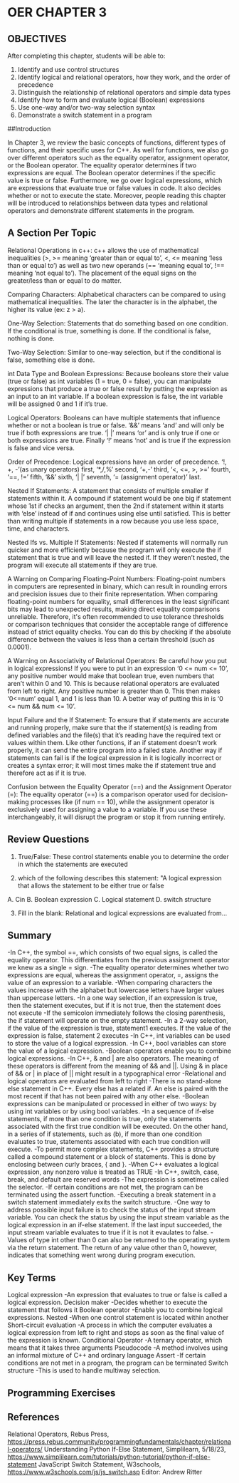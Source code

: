# OER CHAPTER 3

## OBJECTIVES
After completing this chapter, students will be able to:

1. Identify and use control structures
2. Identify logical and relational operators, how they work, and the order of precedence
3. Distinguish the relationship of relational operators and simple data types
4. Identify how to form and evaluate logical (Boolean) expressions
5. Use one-way and/or two-way selection syntax
6. Demonstrate a switch statement in a program

##Introduction

In Chapter 3, we review the basic concepts of functions, different types of functions, and their specific uses for C++. As well for functions, 
we also go over different operators such as the equality operator, assignment operator, or the Boolean operator. 
The equality operator determines if two expressions are equal. The Boolean operator determines if the specific 
value is true or false. Furthermore, we go over logical expressions, which are expressions that evaluate true or false values in code. 
It also decides whether or not to execute the state. Moreover, people reading this chapter will be introduced to relationships between data types
and relational operators and demonstrate different statements in the program.
## A Section Per Topic

Relational Operations in c++: c++ allows the use of mathematical inequalities (>, >= meaning ‘greater than or equal to’, <, <= meaning ‘less 
than or equal to’) as well as two new operands (== ‘meaning equal to’, !== meaning ‘not equal to’). The placement of the equal signs on the 
greater/less than or equal to do matter.

Comparing Characters: Alphabetical characters can be compared to using mathematical inequalities. The later the character is in the alphabet, 
the higher its value (ex: z > a).

One-Way Selection: Statements that do something based on one condition. If the conditional is true, something is done. If the conditional is 
false, nothing is done.

Two-Way Selection: Similar to one-way selection, but if the conditional is false, something else is done.

int Data Type and Boolean Expressions: Because booleans store their value (true or false) as int variables (1 = true, 0 = false), you can 
manipulate expressions that produce a true or false result by putting the expression as an input to an int variable. If a boolean expression
is false, the int variable will be assigned 0 and 1 if it’s true.

Logical Operators: Booleans can have multiple statements that influence whether or not a boolean is true or false. ‘&&’ means ‘and’ and will 
only be true if both expressions are true. ‘| |’ means ‘or’ and is only true if one or both expressions are true. Finally ‘!’ 
means ‘not’ and is true if the expression is false and vice versa.

Order of Precedence: Logical expressions have an order of precedence. ‘!, +, -’(as unary operators) first, ‘*,/,%’ second, ‘+,-’ third, ‘<, <=, >, >=’
fourth, ‘==, !=’ fifth, ‘&&’ sixth, ‘| |’ seventh, ‘= (assignment operator)’ last.

Nested If Statements: A statement that consists of multiple smaller if statements within it. A compound if statement would be one big if statement
whose 1st if checks an argument, then the 2nd if statement within it starts with ‘else’ instead of if and continues using else until satisfied. 
This is better than writing multiple if statements in a row because you use less space, time, and characters.

Nested Ifs vs. Multiple If Statements: Nested if statements will normally run quicker and more efficiently because the program will only 
execute the if statement that is true and will leave the nested if. If they weren’t nested, the program will execute all statements if
they are true.

A Warning on Comparing Floating-Point Numbers: Floating-point numbers in computers are represented in binary, which can result in rounding
errors and precision issues due to their finite representation. When comparing floating-point numbers for equality, small differences in 
the least significant bits may lead to unexpected results, making direct equality comparisons unreliable. Therefore, it's often recommended
to use tolerance thresholds or comparison techniques that consider the acceptable range of difference instead of strict equality checks. 
You can do this by checking if the absolute difference between the values is less than a certain threshold (such as 0.0001).

A Warning on Associativity of Relational Operators: Be careful how you put in logical expressions! If you were to put in an expression 
‘0 <= num <= 10’, any positive number would make that boolean true, even numbers that aren’t within 0 and 10. This is because relational
operators are evaluated from left to right. Any positive number is greater than 0. This then makes ‘0<=num’ equal 1, and 1 is less than 10.
A better way of putting this in is ‘0 <= num && num <= 10’.

Input Failure and the If Statement: To ensure that if statements are accurate and running properly, make sure that the if statement(s) is
reading from defined variables and the file(s) that it’s reading have the required text or values within them. Like other functions,
if an if statement doesn’t work properly, it can send the entire program into a failed state. Another way if statements can fail is if the
logical expression in it is logically incorrect or creates a syntax error; it will most times make the if statement true and therefore
act as if it is true.

Confusion between the Equality Operator (==) and the Assignment Operator (=): The equality operator (==) is a comparison operator used for
decision-making processes like (if num == 10), while the assignment operator is exclusively used for assigning a value to a variable. If you
use these interchangeably, it will disrupt the program or stop it from running entirely.



## Review Questions

1. True/False: These control statements enable you to determine the order in which the statements are executed

2. which of the following describes this statement: "A logical expression that allows the statement to be either true or false

A. Cin 
B. Boolean expression
C. Logical statement
D. switch structure 

3. Fill in the blank: Relational and logical expressions are evaluated from...

## Summary
-In C++, the symbol ==, which consists of two equal signs, is called the equality operator. This differentiates from the previous assignment operator we knew as a single = sign.
-The equality operator determines whether two expressions are equal, whereas the assignment operator, =, assigns the value of an expression to a variable.
-When comparing characters the values increase with the alphabet but lowercase letters have larger values than uppercase letters.
-In a one way selection, if an expression is true, then the statement executes, but if it is not true, then the statement does not execute
-If the semicolon immediately follows the closing parenthesis, the if statement will operate on the empty statement.
-In a 2-way selection, if the value of the expression is true, statement1 executes. If the value of the expression is false, statement 2 executes
-In C++, int variables can be used to store the value of a logical expression.
-In C++, bool variables can store the value of a logical expression.
-Boolean operators enable you to combine logical expressions.
-In C++, & and | are also operators. The meaning of these operators is different from the meaning of && and ||. Using & in place of && or | in place of || might result in a typographical error
-Relational and logical operators are evaluated from left to right
-There is no stand-alone else statement in C++. Every else has a related if. An else is paired with the most recent if that has not been paired with any other else.
-Boolean expressions can be manipulated or processed in either of two ways: by using int variables or by using bool variables.
-In a sequence of if-else statements, if more than one condition is true, only the statements associated with the first true condition will be executed. On the other hand, in a series of if statements, such as (b), if more than one condition evaluates to true, statements associated with each true condition will execute.
-To permit more complex statements, C++ provides a structure called a compound statement or a block of statements. This is done by enclosing between curly braces, { and }.
-When C++ evaluates a logical expression, any nonzero value is treated as TRUE
-In C++, switch, case, break, and default are reserved words
-The expression is sometimes called the selector. 
-If certain conditions are not met, the program can be terminated using the assert function.
-Executing a break statement in a switch statement immediately exits the switch structure.
-One way to address possible input failure is to check the status of the input stream variable. You can check the status by using the input stream variable as the logical expression in an if-else statement. If the last input succeeded, the input stream variable evaluates to true if it is not it evaulates to false. 
-Values of type int other than 0 can also be returned to the operating system via the return statement. The return of any value other than 0, however, indicates that something went wrong during program execution.

## Key Terms
Logical expression
        -An expression that evaluates to true or false is called a logical expression.
Decision maker
        -Decides whether to execute the statement that follows it
Boolean operator
        -Enable you to combine logical expressions.
Nested
        -When one control statement is located within another
Short-circuit evaluation
        -A process in which the computer evaluates a logical expression from left to right and stops as soon as the final value of the expression is known.
Conditional Operator
        -A ternary operator, which means that it takes three arguments
Pseudocode
        -A method involves using an informal mixture of C++ and ordinary language
Assert
        -If certain conditions are not met in a program, the program can be terminated
Switch structure
        -This is used to handle multiway selection.

## Programming Exercises

## References
Relational Operators, Rebus Press, https://press.rebus.community/programmingfundamentals/chapter/relational-operators/
Understanding Python If-Else Statement, Simplilearn, 5/18/23, https://www.simplilearn.com/tutorials/python-tutorial/python-if-else-statement
JavaScript Switch Statement, W3schools, https://www.w3schools.com/js/js_switch.asp
Editor: Andrew Ritter
